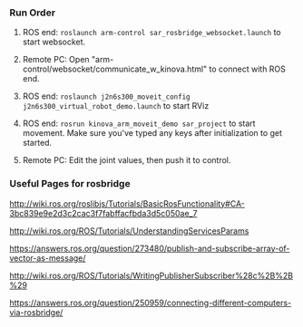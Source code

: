 ### Run Order


1. ROS end: `roslaunch arm-control sar_rosbridge_websocket.launch` to start websocket.

2. Remote PC: Open "arm-control/websocket/communicate_w_kinova.html" to connect with ROS end.

3. ROS end: `roslaunch j2n6s300_moveit_config j2n6s300_virtual_robot_demo.launch` to start RViz

4. ROS end: `rosrun kinova_arm_moveit_demo sar_project` to start movement. Make sure you've typed any keys after initialization to get started.

5. Remote PC: Edit the joint values, then push it to control.

### Useful Pages for rosbridge

http://wiki.ros.org/roslibjs/Tutorials/BasicRosFunctionality#CA-3bc839e9e2d3c2cac3f7fabffacfbda3d5c050ae_7

http://wiki.ros.org/ROS/Tutorials/UnderstandingServicesParams

https://answers.ros.org/question/273480/publish-and-subscribe-array-of-vector-as-message/

http://wiki.ros.org/ROS/Tutorials/WritingPublisherSubscriber%28c%2B%2B%29

https://answers.ros.org/question/250959/connecting-different-computers-via-rosbridge/